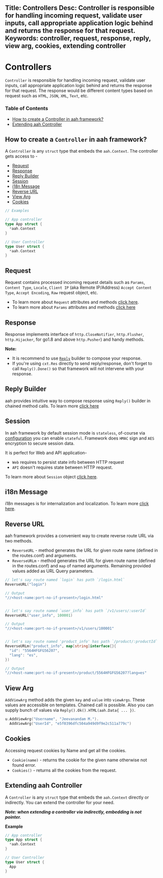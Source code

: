 Title: Controllers
Desc: Controller is responsible for handling incoming request, validate user inputs, call appropriate application logic behind and returns the response for that request.
Keywords: controller, request, response, reply, view arg, cookies, extending controller
---
# Controllers

`Controller` is responsible for handling incoming request, validate user inputs, call appropriate application logic behind and returns the response for that request. The response would be different content types based on request such as `HTML`, `JSON`, `XML`, `Text`, etc.

### Table of Contents

  * [How to create a Controller in aah framework?](#how-to-create-a-controller-in-aah-framework)
  * [Extending aah Controller](#extending-aah-controller)

## How to create a `Controller` in aah framework?

A `Controller` is any `struct` type that embeds the `aah.Context`. The controller gets access to -

  * [Request](#request)
  * [Response](#response)
  * [Reply Builder](#reply-builder)
  * [Session](#session)
  * [i18n Message](#i18n-message)
  * [Reverse URL](#reverse-url)
  * [View Arg](#view-arg)
  * [Cookies](#cookies)

```go
// Examples

// App controller
type App struct {
  *aah.Context
}

// User Controller
type User struct {
  *aah.Context
}
```

## Request

Request contains processed incoming request details such as `Params`, `Content Type`, `Locale`, `Client IP` (aka Remote IP/Address) `Accept Content Type`, `Accept Encoding`, `Raw` request object, etc.

  * To learn more about `Request` attributes and methods [click here](https://godoc.org/aahframework.org/ahttp.v0#Request).
  * To learn more about `Params` attributes and methods [click here](https://godoc.org/aahframework.org/ahttp.v0#Params)

## Response

Response implements interface of `http.CloseNotifier`, `http.Flusher`, `http.Hijacker`, for go1.8 and above `http.Pusher`) and handy methods.

**Note:**

  * It is recommend to use [`Reply`](reply-aka-response.html) builder to compose your response.
  * If you're using `cxt.Res` directly to send reply/response, don't forget to call `Reply().Done()` so that framework will not intervene with your response.

## Reply Builder

aah provides intuitive way to compose response using `Reply()` builder in chained method calls. To learn more [click here](reply-aka-response.html)

## Session

In aah framework by default session mode is `stateless`, of-course via [configuration](security-config.html#mode) you can enable `stateful`. Framework does `HMAC` sign and `AES` encryption to secure session data.

It is perfect for Web and API application-

  * `Web` requires to persist state info between HTTP request
  * `API` doesn't requires state between HTTP request.

To learn more about `Session` object [click here](session.html).

## i18n Message

i18n messages is for internalization and localization. To learn more [click here](i18n.html).

## Reverse URL

aah framework provides a convenient way to create reverse route URL via two methods.

  * `ReverseURL` - method generates the URL for given route name (defined in the routes.conf) and arguments.
  * `ReverseURLm` - method generates the URL for given route name (defined in the routes.conf) and `map` of named arguments. Remaining provided values added as URL Query parameters.

```go
// let's say route named `login` has path `/login.html`
ReverseURL("login")

// Output
"//<host-name:port-no-if-present>/login.html"


// let's say route named `user_info` has path `/v1/users/:userId`
ReverseURL("user_info", 100001)

// Output
"//<host-name:port-no-if-present>/v1/users/100001"


// let's say route named 'product_info' has path `/product/:productId`
ReverseURLm("product_info", map[string]interface{}{
  "id": "5564HFGFG56207",
  "lang": "es",
})

// Output
"//<host-name:port-no-if-present>/product/5564HFGFG56207?lang=es"
```

## View Arg

`AddViewArg` method adds the given `key` and `value` into `viewArgs`. These values are accessible on templates. Chained call is possible. Also you can supply bunch of values via `Reply().Ok().HTML(aah.Data{ ... })`.

```go
u.AddViewArg("Username", "Jeevanandam M.").
  AddViewArg("UserId", "e5f0396dfc504a949d9f9e2c511a779c")
```

## Cookies

Accessing request cookies by Name and get all the cookies.

  * `Cookie(name)` - returns the cookie for the given name otherwise not found error.
  * `Cookies()` - returns all the cookies from the request.

## Extending aah Controller

A `Controller` is any `struct` type that embeds the `aah.Context` directly or indirectly. You can extend the controller for your need.

***Note: when extending a controller via indirectly, embedding is not pointer.***

**Example**
```go
// App controller
type App struct {
  *aah.Context
}

// User Controller
type User struct {
  App
}
```
